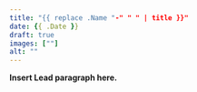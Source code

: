 ```yaml
---
title: "{{ replace .Name "-" " " | title }}"
date: {{ .Date }}
draft: true
images: [""]
alt: ""
---
```


**Insert Lead paragraph here.**